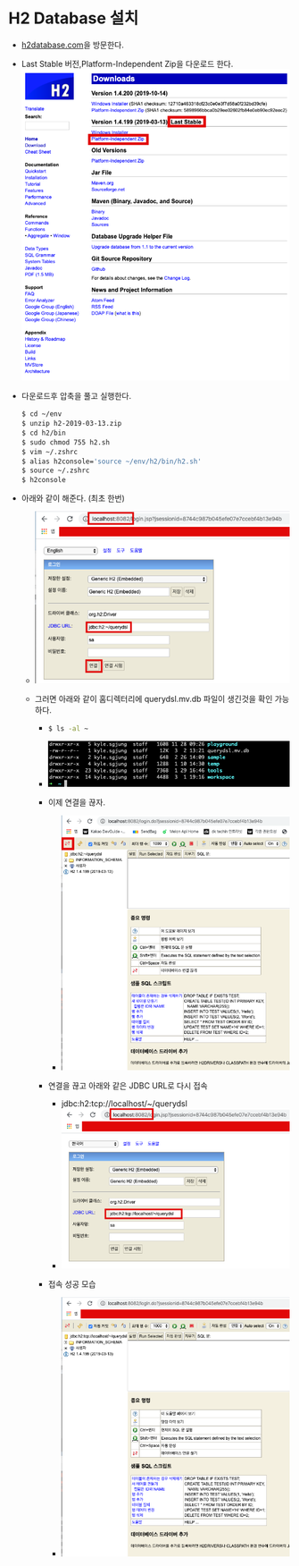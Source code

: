 # H2 Database 설치



- [h2database.com](http://h2database.com)을 방문한다.

- Last Stable 버전,Platform-Independent Zip을 다운로드 한다. 
  ![이미자](./img/H2_HOMEPAGE.png)

- 다운로드후 압축을 풀고 실행한다.

  ```bash
  $ cd ~/env
  $ unzip h2-2019-03-13.zip
  $ cd h2/bin
  $ sudo chmod 755 h2.sh
  $ vim ~/.zshrc
  $ alias h2console='source ~/env/h2/bin/h2.sh'
  $ source ~/.zshrc
  $ h2console
  ```

  

- 아래와 같이 해준다. (최초 한번)

  - ![이미자](./img/H2_WINDOW2.png)

  - 그러면 아래와 같이 홈디렉터리에 querydsl.mv.db 파일이 생긴것을 확인 가능하다.

    - ```bash
      $ ls -al ~
      ```

    - ![이미자](./img/H2_RESULT.png)

    - 이제 연결을 끊자.

      - ![이미자](./img/H2_QUIT.png)

    - 연결을 끊고 아래와 같은 JDBC URL로 다시 접속

      - jdbc:h2:tcp://localhost/~/querydsl
      - ![이미자](./img/H2_LOCALHOST.png)

    - 접속 성공 모습

      - ![이미자](./img/H2_SUCCESS.png)

